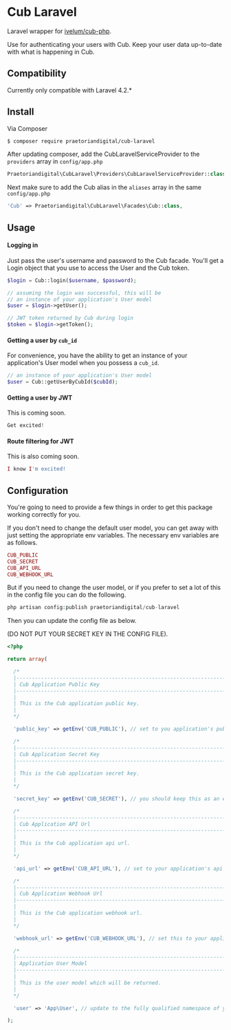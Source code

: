 # Cub Laravel

Laravel wrapper for [ivelum/cub-php][link-cub-php].

Use for authenticating your users with Cub. Keep your user data up-to-date with what is happening in Cub.

## Compatibility

Currently only compatible with Laravel 4.2.*

## Install

Via Composer

``` bash
$ composer require praetoriandigital/cub-laravel
```

After updating composer, add the CubLaravelServiceProvider to the `providers` array in `config/app.php`

``` php
Praetoriandigital\CubLaravel\Providers\CubLaravelServiceProvider::class,
```

Next make sure to add the Cub alias in the `aliases` array in the same `config/app.php`

``` php
'Cub' => Praetoriandigital\CubLaravel\Facades\Cub::class,
```

## Usage

#### Logging in
Just pass the user's username and password to the Cub facade. You'll get a Login object that you use to access the User and the Cub token.
``` php
$login = Cub::login($username, $password);

// assuming the login was successful, this will be 
// an instance of your application's User model 
$user = $login->getUser();

// JWT token returned by Cub during login
$token = $login->getToken();
```

#### Getting a user by `cub_id`
For convenience, you have the ability to get an instance of your application's User model when you possess a `cub_id`.
 ```php
 // an instance of your application's User model
 $user = Cub::getUserByCubId($cubId);
 ```
 
 #### Getting a user by JWT
 This is coming soon.
 ```php
 Get excited!
 ```
 
 #### Route filtering for JWT
 This is also coming soon.
 ```php
 I know I'm excited!
 ```

## Configuration

You're going to need to provide a few things in order to get this package working correctly for you.

If you don't need to change the default user model, you can get away with just setting the appropriate env variables. The necessary env variables are as follows.

```php
CUB_PUBLIC
CUB_SECRET
CUB_API_URL
CUB_WEBHOOK_URL

```

But if you need to change the user model, or if you prefer to set a lot of this in the config file you can do the following.

```php
php artisan config:publish praetoriandigital/cub-laravel
```

Then you can update the config file as below. 

(DO NOT PUT YOUR SECRET KEY IN THE CONFIG FILE).

```php
<?php

return array(

  /*
  |--------------------------------------------------------------------------
  | Cub Application Public Key
  |--------------------------------------------------------------------------
  |
  | This is the Cub application public key.
  |
  */

  'public_key' => getEnv('CUB_PUBLIC'), // set to you application's public key

  /*
  |--------------------------------------------------------------------------
  | Cub Application Secret Key
  |--------------------------------------------------------------------------
  |
  | This is the Cub application secret key.
  |
  */

  'secret_key' => getEnv('CUB_SECRET'), // you should keep this as an environment variable

  /*
  |--------------------------------------------------------------------------
  | Cub Application API Url
  |--------------------------------------------------------------------------
  |
  | This is the Cub application api url.
  |
  */

  'api_url' => getEnv('CUB_API_URL'), // set to your application's api url

  /*
  |--------------------------------------------------------------------------
  | Cub Application Webhook Url
  |--------------------------------------------------------------------------
  |
  | This is the Cub application webhook url.
  |
  */

  'webhook_url' => getEnv('CUB_WEBHOOK_URL'), // set this to your application's webhook url

  /*
  |--------------------------------------------------------------------------
  | Application User Model
  |--------------------------------------------------------------------------
  |
  | This is the user model which will be returned.
  |
  */

  'user' => 'App\User', // update to the fully qualified namespace of your user model

);

```


[link-cub-php]: https://github.com/ivelum/cub-php